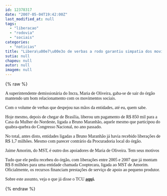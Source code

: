 ```yaml
---
id: 12378317
date: "2007-05-04T19:42:00Z"
last_modified_at: null
tags:
  - "liberacao"
  - "rodovia"
  - "sociais"
categories:
  - "noticias"
title: "Libera\u00e7\u00e3o de verbas a rodo garantiu simpatia dos movimentos sociais no Incra local"
sutia: null
chapeu: null
autor: null
imagem: null
---
```

{% raw %}
<p><P><FONT face=Verdana>A superintendente demissionária do Incra, Maria de Oliveira, gaba-se de sair do órgão mantendo um bom relacionamento com os movimentos sociais.</FONT></P></p>
<p><P><FONT face=Verdana>Com o volume de verbas que despejou nas mãos da entidades, até eu, quem sabe.</FONT></P></p>
<p><P><FONT face=Verdana>Hoje mesmo, depois de chegar de Brasília, liberou um pagamento de R$ 850 mil para a Casa da Mulher do Nordeste, ligada a Bruno Maranhão, aquele mesmo que participou do quabra-quebra do Congresso Nacional, no ano passado.</FONT></P></p>
<p><P><FONT face=Verdana>No total, antes disto, entidades ligadas a Bruno Maranhão já havia recebido liberações de R$ 1,7 milhões. Mesmo com parecer contrário da Procuradoria local do órgão.</FONT></P></p>
<p><P><FONT face=Verdana>Jaime Amorim, do MST, é outro dos apoiadores de Maria de Oliveira. Tem seus motivos</FONT></P></p>
<p><P><FONT face=Verdana>Tudo que ele pediu recebeu do órgão, com liberações entre 2005 e 2007 que já montam R$ 8 milhões para uma entidade chamada Cooptecara, ligada ao MST de Amorim. Oficialmente, os recursos financiam prestações de serviço de apoio ao pequeno produtor.</FONT></P></p>
<p><P><FONT face=Verdana>Sobre este assunto, veja o que já disse o TCU <STRONG><A href=\"https://clipping.planejamento.gov.br/Noticias.asp?NOTCod=246580\">aqu</A>i.</STRONG></FONT></P> </p>
{% endraw %}